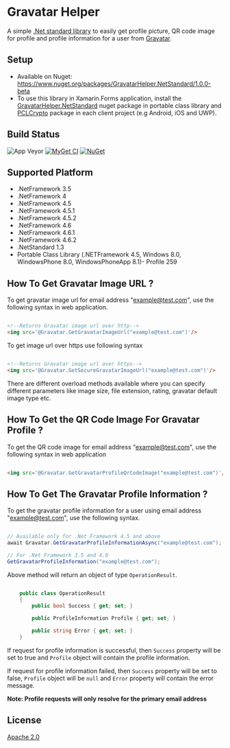 ﻿# Gravatar Helper

A simple [.Net standard library](https://docs.microsoft.com/en-us/dotnet/articles/standard/library) to easily get profile picture, QR code image for profile and profile information for a user from [Gravatar](http://en.gravatar.com/).


## Setup
- Available on Nuget: https://www.nuget.org/packages/GravatarHelper.NetStandard/1.0.0-beta
- To use this library in Xamarin.Forms application, install the [GravatarHelper.NetStandard](https://www.nuget.org/packages/GravatarHelper.NetStandard/1.0.0-beta) nuget package in portable class library and [PCLCrypto](https://www.nuget.org/packages/PCLCrypto/) package in each client project (e.g Android, iOS and UWP).

## Build Status

![App Veyor](https://ci.appveyor.com/api/projects/status/9gwwfn9lb0bxq846?svg=true)
[![MyGet CI](https://img.shields.io/myget/manojkulkarni30/v/GravatarHelper.NetStandard.svg)](http://myget.org/gallery/manojkulkarni30)
[![NuGet](https://img.shields.io/nuget/v/GravatarHelper.NetStandard.svg)](https://www.nuget.org/packages/GravatarHelper.NetStandard/)

## Supported Platform
- .NetFramework 3.5
- .NetFramework 4
- .NetFramework 4.5
- .NetFramework 4.5.1
- .NetFramework 4.5.2
- .NetFramework 4.6
- .NetFramework 4.6.1
- .NetFramework 4.6.2
- .NetStandard 1.3
- Portable Class Library (.NETFramework 4.5, Windows 8.0, WindowsPhone 8.0, WindowsPhoneApp 8.1)- Profile 259

## How To Get Gravatar Image URL ?

To get gravatar image url for email address "[example@test.com](mailto:example@test.com)", use the following syntax in web application.

```html

<!--Returns Gravatar image url over http-->
<img src='@Gravatar.GetGravatarImageUrl("example@test.com")'/>

```
To get image url over https use following syntax
```html

<!--Returns Gravatar image url over https-->
<img src='@Gravatar.GetSecureGravatarImageUrl("example@test.com")'/>

```
There are different overload methods available where you can specify different parameters like image size, file extension, rating, gravatar default image type etc. 

## How To Get the QR Code Image For Gravatar Profile ?

To get the QR code image for email address "[example@test.com](mailto:example@test.com)", use the following syntax in web application

```html

<img src='@Gravatar.GetGravatarProfileQrCodeImage("example@test.com")'/>

```

## How To Get The Gravatar Profile Information ?

To get the gravatar profile information for a user using email address "[example@test.com](mailto:example@test.com)", use the following syntax.

```csharp

// Available only for .Net Framework 4.5 and above
await Gravatar.GetGravatarProfileInformationAsync("example@test.com");

// For .Net Framework 3.5 and 4.0
GetGravatarProfileInformation("example@test.com");

```
Above method will return an object of type ```OperationResult```. 

```csharp

    public class OperationResult
    {
        public bool Success { get; set; }

        public ProfileInformation Profile { get; set; }

        public string Error { get; set; }
    }

```
If request for profile information is successful, then ```Success``` property will be set to true and ```Profile``` object will contain the profile information.

If request for profile information failed, then ```Success``` property will be set to false, ```Profile``` object will be ```null``` and ```Error``` property will contain the error message.

**Note: Profile requests will only resolve for the primary email address**

## License

[Apache 2.0](https://github.com/manojkulkarni30/GravatarHelper.NetStandard/blob/master/License.txt)